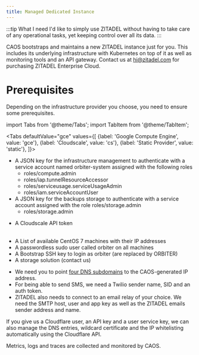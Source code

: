 ```yaml
---
title: Managed Dedicated Instance
---
```


:::tip What I need
I'd like to simply use ZITADEL without having to take care of any operational tasks, yet keeping control over all its data.
:::

CAOS bootstraps and maintains a new ZITADEL instance just for you. This includes its underlying infrastructure with Kubernetes on top of it as well as monitoring tools and an API gateway. Contact us at <hi@zitadel.com> for purchasing ZITADEL Enterprise Cloud.

# Prerequisites

Depending on the infrastructure provider you choose, you need to ensure some prerequisites.

import Tabs from '@theme/Tabs';
import TabItem from '@theme/TabItem';

<Tabs
  defaultValue="gce"
  values={[
    {label: 'Google Compute Engine', value: 'gce'},
    {label: 'Cloudscale', value: 'cs'},
    {label: 'Static Provider', value: 'static'},
  ]}>
  <TabItem value="gce">
    <ul>
        <li>
            A JSON key for the infrastructure management to authenticate with a service account named orbiter-system assigned with the following roles
            <ul>
                <li>roles/compute.admin</li>
                <li>roles/iap.tunnelResourceAccessor</li>
                <li>roles/serviceusage.serviceUsageAdmin</li>
                <li>roles/iam.serviceAccountUser</li>
            </ul>
        </li>
        <li>
            A JSON key for the backups storage to authenticate with a service account assigned with the role roles/storage.admin
            <ul>
                <li>roles/storage.admin</li>
            </ul>
        </li>
    </ul>
  </TabItem>
  <TabItem value="cs">
    <ul>
        <li>A Cloudscale API token</li>        
    </ul>
  </TabItem>
  <TabItem value="static">
    <ul>
        <li>A List of available CentOS 7 machines with their IP addresses</li>
        <li>A passwordless sudo user called orbiter on all machines</li>
        <li>A Bootstrap SSH key to login as orbiter (are replaced by ORBITER)</li>
        <li>A storage solution (contact us)</li>
    </ul>
  </TabItem>
</Tabs>

- We need you to point [four DNS subdomains](/docs/apis/introduction#domains) to the CAOS-generated IP address.
- For being able to send SMS, we need a Twilio sender name, SID and an auth token.
- ZITADEL also needs to connect to an email relay of your choice. We need the SMTP host, user and app key as well as the ZITADEL emails sender address and name.

If you give us a Cloudflare user, an API key and a user service key, we can also manage the DNS entries, wildcard certificate and the IP whitelisting automatically using the Cloudflare API.

Metrics, logs and traces are collected and monitored by CAOS.
